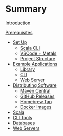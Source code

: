 # Summary

[Introduction](README.md)

[Prerequisites](prerequisites.md)

- [Set Up](./set_up/README.md)
  - [Scala CLI](./set_up/scala_cli.md)
  - [VSCode + Metals]()
  - [Project Structure]()
- [Example Applications](./example_projects/README.md)
  - [Library]()
  - [CLI]()
  - [Web Server]()
- [Distributing Software](./distributing/README.md)
  - [Maven Central](./distributing/publishing_artifacts.md)
  - [GitHub Releases]()
  - [Homebrew Tap]()
  - [Docker Images]()
- [Scala](./scala/README.md)
- [CLI Tools](./cli/README.md)
- [Databases](./db/README.md)
- [Web Servers](./web-servers/README.md)
